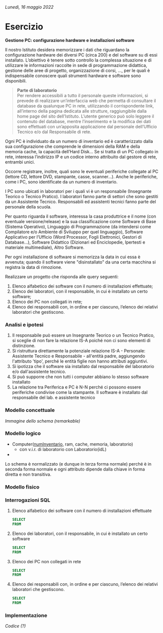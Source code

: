 *Lunedì, 16 maggio 2022*

# Esercizio

**Gestione PC: configurazione hardware e installazioni software**

Il nostro Istituto desidera memorizzare i dati che riguardano la configurazione hardware dei diversi PC (circa 200) e del software su di essi installato. L’obiettivo è tenere sotto controllo la complessa situazione e di utilizzare le informazioni raccolte in sede di programmazione didattica, gestione delle aree di progetto, organizzazione di corsi, ..., per le quali è indispensabile conoscere quali strumenti hardware e software sono disponibili. 

> **Parte di laboratorio**  
> Per rendere accessibili a tutto il personale queste informazioni, si prevede di realizzare un’interfaccia web che permetta di consultare il database da qualunque PC in rete, utilizzando il corrispondente link, all’interno della pagina dedicata alle strutture, raggiungibile dalla home page del sito dell’Istituto. L’utente generico può solo leggere il contenuto del database, mentre l’inserimento e la modifica dei dati sono effettuati con un’apposita applicazione dal personale dell’Ufficio Tecnico e/o dal Responsabile di rete.

Ogni PC è individuato da un numero di inventario ed è caratterizzato dalla sua configurazione che comprende le dimensioni della RAM e della memoria cache, la capacità dell’Hard Disk... Se si tratta di un PC collegato in rete, interessa l’indirizzo IP e un codice interno attribuito dal gestore di rete, entrambi unici.

Occorre registrare, inoltre, quali sono le eventuali periferiche collegate al PC (lettore CD, lettore DVD, stampante, casse, scanner...). Anche le periferiche, come i PC, sono identificate da un numero di inventario. 

I PC sono ubicati in laboratori per i quali vi è un responsabile (Insegnante Teorico o Tecnico Pratico). I laboratori fanno parte di settori che sono gestiti da un Assistente Tecnico. Responsabili ed assistenti tecnici fanno parte del personale della scuola.

Per quanto riguarda il software, interessa la casa produttrice e il nome (con eventuale versione/release) e la sua classificazione come Software di Base (Sistema Operativo), Linguaggio di Programmazione (da intendersi come Compilatore e/o Ambiente di Sviluppo per quel linguaggio), Software Applicativo per l’Ufficio (Word Processor, Fogli Elettronici, Gestori di Database...), Software Didattico (Dizionari ed Enciclopedie, Ipertesti e materiale multimediale),  Altro Software. 

Per ogni installazione di software si memorizza la data in cui essa è avvenuta; quando il software viene "disinstallato" da una certa macchina si registra la data di rimozione.

Realizzare un progetto che risponda alle query seguenti:
1. Elenco alfabetico dei software con il numero di installazioni effettuate;
2. Elenco dei laboratori, con il responsabile, in cui è installato un certo software;
3. Elenco dei PC non collegati in rete;
4. Elenco dei responsabili con, in ordine e per ciascuno, l’elenco dei relativi laboratori che gestiscono.

### Analisi e ipotesi

1. Il responsabile può essere un Insegnante Teorico o un Tecnico Pratico, si sceglie di non fare la relazione IS-A poiché non ci sono elementi di distinzione.
2. Si ristruttura direttamente la potenziale relazione IS-A - Personale: Assistente Tecnico e Responsabile - all'entità padre, aggiungendo l'attributo 'tipo', perché le entità figlie non hanno attributi aggiuntivi.
3. Si ipotizza che il software sia installato dal responsabile del laboratorio e/o dall'assistente tecnico.
4. Si può supporre che non tutti i computer abbiano lo stesso software installato
5. La relazione tra Periferica e PC è N-N perché ci possono essere periferiche condivise come la stampante.
Il software è installato dal responsabile del lab. e assistente tecnico

### Modello concettuale

*Immagine dello schema (remarkable)*

### Modello logico

- Computer(<ins>numInventario</ins>, ram, cache, memoria, laboratorio)
  - con v.i.r. di laboratorio con Laboratorio(idL)
- 

Lo schema è normalizzato (e dunque in terza forma normale) perché è in seconda forma normale e ogni attributo dipende dalla chiave in forma diretta e non transitiva.

### Modello fisico



### Interrogazioni SQL

1. Elenco alfabetico dei software con il numero di installazioni effettuate

    ```sql
    SELECT
    FROM
    ```

2. Elenco dei laboratori, con il responsabile, in cui è installato un certo software   

    ```sql
    SELECT
    FROM
    ```

3. Elenco dei PC non collegati in rete   

    ```sql
    SELECT
    FROM
    ```

4. Elenco dei responsabili con, in ordine e per ciascuno, l’elenco dei relativi laboratori che gestiscono.

    ```sql
    SELECT
    FROM
    ```

### Implementazione

*Codice (?)*